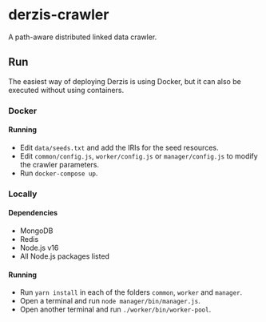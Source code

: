 # derzis-crawler

A path-aware distributed linked data crawler.

## Run

The easiest way of deploying Derzis is using Docker, but it can also
be executed without using containers.

### Docker

#### Running

* Edit `data/seeds.txt` and add the IRIs for the seed resources.
* Edit `common/config.js`, `worker/config.js` or `manager/config.js`
  to modify the crawler parameters.
* Run `docker-compose up`.

### Locally

#### Dependencies

* MongoDB
* Redis
* Node.js v16
* All Node.js packages listed

#### Running

* Run `yarn install` in each of the folders `common`, `worker` and
  `manager`.
* Open a terminal and run `node manager/bin/manager.js`.
* Open another terminal and run `./worker/bin/worker-pool`.




